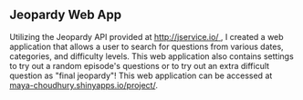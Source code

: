 ## Jeopardy Web App 

Utilizing the Jeopardy API provided at <u> http://jservice.io/ </u>, I created a web application that allows a user to search for questions from various dates, categories, and difficulty levels. This web application also contains settings to try out a random episode's questions or to try out an extra difficult question as "final jeopardy"! This web application can be accessed at <u> maya-choudhury.shinyapps.io/project/</u>. 
